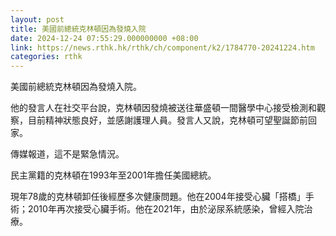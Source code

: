 ```yaml
---
layout: post
title: 美國前總統克林頓因為發燒入院
date: 2024-12-24 07:55:29.000000000 +08:00
link: https://news.rthk.hk/rthk/ch/component/k2/1784770-20241224.htm
categories: rthk
---
```


美國前總統克林頓因為發燒入院。

他的發言人在社交平台說，克林頓因發燒被送往華盛頓一間醫學中心接受檢測和觀察，目前精神狀態良好，並感謝護理人員。發言人又說，克林頓可望聖誕節前回家。

傳媒報道，這不是緊急情況。

民主黨籍的克林頓在1993年至2001年擔任美國總統。

現年78歲的克林頓卸任後經歷多次健康問題。他在2004年接受心臟「搭橋」手術；2010年再次接受心臟手術。他在2021年，由於泌尿系統感染，曾經入院治療。

